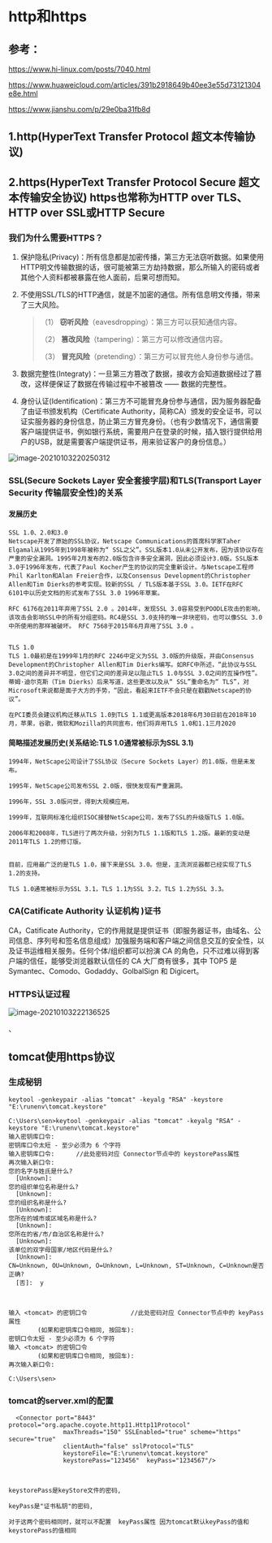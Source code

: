 # http和https

## 参考：

https://www.hi-linux.com/posts/7040.html

https://www.huaweicloud.com/articles/391b2918649b40ee3e55d73121304e8e.html

https://www.jianshu.com/p/29e0ba31fb8d



## 1.http(HyperText Transfer Protocol 超文本传输协议)







## 2.https(HyperText Transfer Protocol Secure  超文本传输安全协议)     https也常称为HTTP over TLS、HTTP over SSL或HTTP Secure



### 我们为什么需要HTTPS？

1. 保护隐私(Privacy)：所有信息都是加密传播，第三方无法窃听数据。如果使用HTTP明文传输数据的话，很可能被第三方劫持数据，那么所输入的密码或者其他个人资料都被暴露在他人面前，后果可想而知。

2. 不使用SSL/TLS的HTTP通信，就是不加密的通信。所有信息明文传播，带来了三大风险。

   > （1） **窃听风险**（eavesdropping）：第三方可以获知通信内容。
   >
   > （2） **篡改风险**（tampering）：第三方可以修改通信内容。
   >
   > （3） **冒充风险**（pretending）：第三方可以冒充他人身份参与通信。

3. 数据完整性(Integraty)：一旦第三方篡改了数据，接收方会知道数据经过了篡改，这样便保证了数据在传输过程中不被篡改 —— 数据的完整性。

4. 身份认证(Identification)：第三方不可能冒充身份参与通信，因为服务器配备了由证书颁发机构（Certificate Authority，简称CA）颁发的安全证书，可以证实服务器的身份信息，防止第三方冒充身份。（也有少数情况下，通信需要客户端提供证书，例如银行系统，需要用户在登录的时候，插入银行提供给用户的USB，就是需要客户端提供证书，用来验证客户的身份信息。）

   



![image-20210103220250312](https://raw.githubusercontent.com/yusenyi123/pictures1/master/imgs/20210103220508.png)













### SSL(Secure Sockets Layer 安全套接字层)和TLS(Transport Layer Security 传输层安全性)的关系



#### 发展历史

```
SSL 1.0、2.0和3.0 
Netscape开发了原始的SSL协议，Netscape Communications的首席科学家Taher Elgamal从1995年到1998年被称为“ SSL之父”。SSL版本1.0从未公开发布，因为该协议存在严重的安全漏洞。1995年2月发布的2.0版包含许多安全漏洞，因此必须设计3.0版。SSL版本3.0于1996年发布，代表了Paul Kocher产生的协议的完全重新设计。与Netscape工程师Phil Karlton和Alan Freier合作，以及Consensus Development的Christopher Allen和Tim Dierks的参考实现。较新的SSL / TLS版本基于SSL 3.0。IETF在RFC  6101中以历史文档的形式发布了SSL 3.0 1996年草案。

RFC 6176在2011年弃用了SSL 2.0 。2014年，发现SSL 3.0容易受到POODLE攻击的影响，该攻击会影响SSL中的所有分组密码。RC4是SSL 3.0支持的唯一非块密码，也可以像SSL 3.0中所使用的那样被破坏。 RFC 7568于2015年6月弃用了SSL 3.0 。


TLS 1.0 
TLS 1.0最初是在1999年1月的RFC 2246中定义为SSL 3.0版的升级版，并由Consensus Development的Christopher Allen和Tim Dierks编写。如RFC中所述，“此协议与SSL 3.0之间的差异并不明显，但它们之间的差异足以阻止TLS 1.0与SSL 3.0之间的互操作性”。蒂姆·迪尔克斯（Tim Dierks）后来写道，这些更改以及从“ SSL”重命名为“ TLS”，对Microsoft来说都是面子大方的手势，“因此，看起来IETF不会只是在戳戳Netscape的协议”。

在PCI委员会建议机构迁移从TLS 1.0到TLS 1.1或更高版本2018年6月30日前在2018年10月，苹果，谷歌，微软和Mozilla的共同宣布，他们将弃用TLS 1.0和1.1三月2020

```

#### 简略描述发展历史(关系结论:TLS 1.0通常被标示为SSL 3.1)

```
1994年，NetScape公司设计了SSL协议（Secure Sockets Layer）的1.0版，但是未发布。

1995年，NetScape公司发布SSL 2.0版，很快发现有严重漏洞。

1996年，SSL 3.0版问世，得到大规模应用。

1999年，互联网标准化组织ISOC接替NetScape公司，发布了SSL的升级版TLS 1.0版。

2006年和2008年，TLS进行了两次升级，分别为TLS 1.1版和TLS 1.2版。最新的变动是2011年TLS 1.2的修订版。


目前，应用最广泛的是TLS 1.0，接下来是SSL 3.0。但是，主流浏览器都已经实现了TLS 1.2的支持。

TLS 1.0通常被标示为SSL 3.1，TLS 1.1为SSL 3.2，TLS 1.2为SSL 3.3。
```



### CA(Catificate Authority  认证机构 )证书

CA，Catificate Authority，它的作用就是提供证书（即服务器证书，由域名、公司信息、序列号和签名信息组成）加强服务端和客户端之间信息交互的安全性，以及证书运维相关服务。任何个体/组织都可以扮演 CA 的角色，只不过难以得到客户端的信任，能够受浏览器默认信任的 CA 大厂商有很多，其中 TOP5 是 Symantec、Comodo、Godaddy、GolbalSign 和 Digicert。



### HTTPS认证过程

![image-20210103222136525](https://raw.githubusercontent.com/yusenyi123/pictures1/master/imgs/20210103222136.png)

、





## tomcat使用https协议

### 生成秘钥

```
keytool -genkeypair -alias "tomcat" -keyalg "RSA" -keystore "E:\runenv\tomcat.keystore"
```

```
C:\Users\sen>keytool -genkeypair -alias "tomcat" -keyalg "RSA" -keystore "E:\runenv\tomcat.keystore"
输入密钥库口令:
密钥库口令太短 - 至少必须为 6 个字符   
输入密钥库口令:      //此处密码对应 Connector节点中的 keystorePass属性
再次输入新口令:
您的名字与姓氏是什么?
  [Unknown]:
您的组织单位名称是什么?
  [Unknown]:
您的组织名称是什么?
  [Unknown]:
您所在的城市或区域名称是什么?
  [Unknown]:
您所在的省/市/自治区名称是什么?
  [Unknown]:
该单位的双字母国家/地区代码是什么?
  [Unknown]:
CN=Unknown, OU=Unknown, O=Unknown, L=Unknown, ST=Unknown, C=Unknown是否正确?
  [否]:  y



输入 <tomcat> 的密钥口令            //此处密码对应 Connector节点中的 keyPass属性
        (如果和密钥库口令相同, 按回车):
密钥口令太短 - 至少必须为 6 个字符
输入 <tomcat> 的密钥口令
        (如果和密钥库口令相同, 按回车):
再次输入新口令:

C:\Users\sen>
```

### tomcat的server.xml的配置

```
  <Connector port="8443" protocol="org.apache.coyote.http11.Http11Protocol"
               maxThreads="150" SSLEnabled="true" scheme="https" secure="true"
               clientAuth="false" sslProtocol="TLS" 
               keystoreFile="E:\runenv\tomcat.keystore"  
               keystorePass="123456"  keyPass="1234567"/>	
               
               
               
keystorePass是keyStore文件的密码,

keyPass是"证书私钥"的密码,

对于这两个密码相同时，就可以不配置  keyPass属性 因为tomcat默认keyPass的值和keystorePass的值相同             
```

